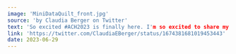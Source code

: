 ```yaml
---
image: 'MiniDataQuilt_front.jpg'
source: 'by Claudia Berger on Twitter'
text: 'So excited #ACH2023 is finally here. I'm so excited to share my final mini data quilt that is part of the #DHmakes activities at the conference. The quilt is a tree map of the top terms used in the presentation titles. Thank you @VisualizingPam for sharing the dataset!'
link: 'https://twitter.com/ClaudiaEBerger/status/1674381681019453443'
date: 2023-06-29
---
```

